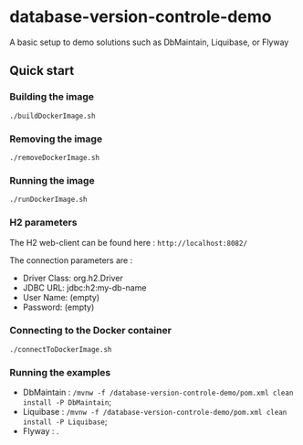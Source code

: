 # database-version-controle-demo
A basic setup to demo solutions such as DbMaintain, Liquibase, or Flyway

## Quick start
### Building the image
`./buildDockerImage.sh`
### Removing the image
`./removeDockerImage.sh`
### Running the image
`./runDockerImage.sh`

### H2 parameters
The H2 web-client can be found here : `http://localhost:8082/`

The connection parameters are : 
* Driver Class: org.h2.Driver
* JDBC URL: jdbc:h2:my-db-name 
* User Name: (empty)
* Password: (empty)

### Connecting to the Docker container
`./connectToDockerImage.sh`

### Running the examples
* DbMaintain : `/mvnw -f /database-version-controle-demo/pom.xml clean install -P DbMaintain`;
* Liquibase : `/mvnw -f /database-version-controle-demo/pom.xml clean install -P Liquibase`;
* Flyway : .